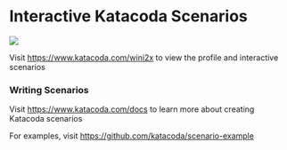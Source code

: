 # Interactive Katacoda Scenarios

[![](http://shields.katacoda.com/katacoda/wini2x/count.svg)](https://www.katacoda.com/wini2x "Get your profile on Katacoda.com")

Visit https://www.katacoda.com/wini2x to view the profile and interactive scenarios

### Writing Scenarios
Visit https://www.katacoda.com/docs to learn more about creating Katacoda scenarios

For examples, visit https://github.com/katacoda/scenario-example
